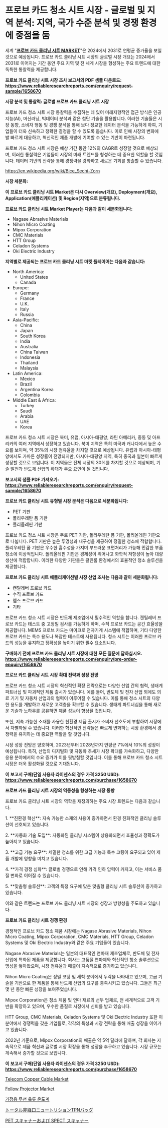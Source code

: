 <p><h1>프로브 카드 청소 시트 시장 - 글로벌 및 지역 분석: 지역, 국가 수준 분석 및 경쟁 환경에 중점을 둠</h1></p><p>세계 "<strong><a href="https://www.reliableresearchreports.com/probe-card-cleaning-sheet-market-r1658670">프로브 카드 클리닝 시트 MARKET</a></strong>"은 2024에서 2031로 연평균 증가율을 보일 것으로 예상됩니다. 프로브 카드 클리닝 시트 시장의 글로벌 시장 개요는 2024에서 2031로 이어지는 기간 동안 주요 지역 및 전 세계 시장을 형성하는 주요 트렌드에 대한 독특한 통찰력을 제공합니다.</p>
<p><strong>프로브 카드 클리닝 시트 시장 조사 보고서의 PDF 샘플 다운로드: <a href="https://www.reliableresearchreports.com/enquiry/request-sample/1658670">https://www.reliableresearchreports.com/enquiry/request-sample/1658670</a></strong></p>
<p><strong>시장 분석 및 통찰력: 글로벌 프로브 카드 클리닝 시트 시장</strong></p>
<p><p>프로브 카드 청소 시트 시장 통찰력을 수집하는 데 있어 미래지향적인 접근 방식은 인공지능(AI), 머신러닝, 빅데이터 분석과 같은 첨단 기술을 활용합니다. 이러한 기술들은 시장 동향, 소비자 행동 및 경쟁 분석을 통해 보다 정교한 데이터 분석을 가능하게 하여, 기업들이 더욱 신속하고 정확한 결정을 할 수 있도록 돕습니다. 이로 인해 시장의 변화에 발 빠르게 대응하고, 혁신적인 제품 개발에 기여할 수 있는 기반이 마련됩니다. </p><p>프로브 카드 청소 시트 시장은 예상 기간 동안 12%의 CAGR로 성장할 것으로 예상되며, 이러한 통찰력은 기업들이 시장의 미래 트렌드를 형성하는 데 중요한 역할을 할 것입니다. 데이터 기반의 전략을 통해 경쟁력을 강화하고 새로운 기회를 창출할 수 있습니다.</p></p>
<p><a href="%7CAUTHORITHY_DOMAIN_URL%7C">https://en.wikipedia.org/wiki/Bice_Sechi-Zorn</a></p>
<p><strong>시장 세분화:</strong></p>
<p><strong>이 프로브 카드 클리닝 시트 Market은 다시 Overview(개요), Deployment(개요), Application(애플리케이션) 및 Region(지역)으로 분류됩니다.</strong></p>
<p><strong>프로브 카드 클리닝 시트 Market Player는 다음과 같이 세분화됩니다:</strong></p>
<p><ul><li>Nagase Abrasive Materials</li><li>Nihon Micro Coating</li><li>Mipox Corporation</li><li>CMC Materials</li><li>HTT Group</li><li>Celadon Systems</li><li>Oki Electric Industry</li></ul></p>
<p><strong>지역별로 제공되는 프로브 카드 클리닝 시트 마켓 플레이어는 다음과 같습니다:</strong></p>
<p><ul>
    <li>
        North America:
        <ul>
            <li>United States</li>
            <li>Canada</li>
        </ul>
    </li>
    <li>
        Europe:
        <ul>
            <li>Germany</li>
            <li>France</li>
            <li>U.K.</li>
            <li>Italy</li>
            <li>Russia</li>
        </ul>
    </li>
    <li>
        Asia-Pacific:
        <ul>
            <li>China</li>
            <li>Japan</li>
            <li>South Korea</li>
            <li>India</li>
            <li>Australia</li>
            <li>China Taiwan</li>
            <li>Indonesia</li>
            <li>Thailand</li>
            <li>Malaysia</li>
        </ul>
    </li>
    <li>
        Latin America:
        <ul>
            <li>Mexico</li>
            <li>Brazil</li>
            <li>Argentina Korea</li>
            <li>Colombia</li>
        </ul>
    </li>
    <li>
        Middle East & Africa:
        <ul>
            <li>Turkey</li>
            <li>Saudi</li>
            <li>Arabia</li>
            <li>UAE</li>
            <li>Korea</li>
        </ul>
    </li>
    </ul></p>
<p><p>프로브 카드 청소 시트 시장은 북미, 유럽, 아시아-태평양, 라틴 아메리카, 중동 및 아프리카의 여러 지역에서 성장하고 있습니다. 북미 지역은 특히 미국과 캐나다에서 높은 수요를 보이며, 약 35%의 시장 점유율을 차지할 것으로 예상됩니다. 유럽과 아시아-태평양에서도 가파른 성장률이 전망되지만, 아시아-태평양 지역, 특히 중국과 일본이 빠르게 성장할 것으로 보입니다. 이 지역들은 전체 시장의 30%를 차지할 것으로 예상되며, 기술 발전과 반도체 산업의 확대가 주요 요인이 될 것입니다.</p></p>
<p><strong>보고서의 샘플 PDF 가져오기: <a href="https://www.reliableresearchreports.com/enquiry/request-sample/1658670">https://www.reliableresearchreports.com/enquiry/request-sample/1658670</a></strong></p>
<p><strong>프로브 카드 클리닝 시트 유형별 시장 분석은 다음으로 세분화됩니다:</strong></p>
<p><ul><li>PET 기판</li><li>폴리우레탄 폼 기판</li><li>폴리올레핀 기판</li></ul></p>
<p><p>프로브 카드 청소 시트 시장은 주로 PET 기판, 폴리우레탄 폼 기판, 폴리올레핀 기판으로 나뉩니다. PET 기판은 높은 투명성과 내구성을 제공하여 정밀한 청소에 적합합니다. 폴리우레탄 폼 기판은 우수한 흡수성을 가지며 부드러운 표면처리가 가능해 민감한 부품 청소에 이상적입니다. 폴리올레핀 기판은 경제성이 뛰어나고 화학적 저항성이 높아 대량 생산에 적합합니다. 이러한 다양한 기판들은 클린룸 환경에서의 효율적인 청소 솔루션을 제공합니다.</p></p>
<p><strong>프로브 카드 클리닝 시트 애플리케이션별 시장 산업 조사는 다음과 같이 세분화됩니다:</strong></p>
<p><ul><li>캔틸레버 프로브 카드</li><li>수직 프로브 카드</li><li>멤스 프로브 카드</li><li>기타</li></ul></p>
<p><p>프로브 카드 청소 시트 시장은 반도체 제조업에서 필수적인 역할을 합니다. 캔틸레버 프로브 카드는 테스트 중 고정밀 검사를 가능하게 하며, 수직 프로브 카드는 공간 효율성을 제공합니다. MEMS 프로브 카드는 마이크로 전자기계 시스템에 적합하며, 기타 다양한 프로브 카드는 특수 용도나 복잡한 테스트에 사용됩니다. 청소 시트는 이러한 프로브 카드의 성능을 유지하고 정확성을 높이기 위한 필수 요소입니다.</p></p>
<p><strong>구매하기 전에 프로브 카드 클리닝 시트 시장에 대한 모든 질문에 답하십시오. <a href="https://www.reliableresearchreports.com/enquiry/pre-order-enquiry/1658670">https://www.reliableresearchreports.com/enquiry/pre-order-enquiry/1658670</a></strong></p>
<p><strong>프로브 카드 클리닝 시트 시장 확대 전략과 성장 전망</strong></p>
<p><p>프로브 카드 청소 시트 시장의 혁신적인 확장 전략으로는 다양한 산업 간의 협력, 생태계 파트너십 및 파괴적인 제품 출시가 있습니다. 예를 들어, 반도체 및 전자 산업 외에도 의료 기기 및 자동차 산업과의 협력이 이루어질 수 있습니다. 이를 통해 청소 시트의 다양한 용도를 개발하고 새로운 고객층을 확보할 수 있습니다. 생태계 파트너십을 통해 새로운 기술과 노하우를 공유하면 제품 성능이 향상될 것입니다.</p><p>또한, 지속 가능한 소재를 사용한 친환경 제품 출시가 소비자 선호도에 부합하여 시장에서 차별화될 수 있습니다. 이러한 혁신적인 전략들은 빠르게 변화하는 시장 환경에서 경쟁력을 유지하는 데 중요한 역할을 할 것입니다.</p><p>시장 성장 전망은 양호하며, 2023년부터 2028년까지 연평균 7%에서 10%의 성장이 예상됩니다. 특히, 산업의 디지털화 및 자동화 추세가 시장 확대를 가속화하고, 다양한 응용 분야에서의 수요 증가가 이를 뒷받침할 것입니다. 이를 통해 프로브 카드 청소 시트 시장은 더욱 활성화될 것으로 기대됩니다.</p></p>
<p><strong>이 보고서 구매(단일 사용자 라이센스의 경우 가격 3250 USD): <a href="https://www.reliableresearchreports.com/purchase/1658670">https://www.reliableresearchreports.com/purchase/1658670</a></strong></p>
<p><strong>프로브 카드 클리닝 시트 시장의 역동성을 형성하는 시장 동향</strong></p>
<p><p>프로브 카드 클리닝 시트 시장의 역학을 재정의하는 주요 시장 트렌드는 다음과 같습니다.</p><p>1. **친환경 혁신**: 지속 가능한 소재의 사용이 증가하면서 환경 친화적인 클리닝 솔루션이 선호되고 있습니다.</p><p>2. **자동화 기술 도입**: 자동화된 클리닝 시스템이 상용화되면서 효율성과 정확도가 높아지고 있습니다.</p><p>3. **고급 기능 요구**: 세밀한 청소를 위한 고급 기능과 특수 코팅이 요구되고 있어 제품 개발에 영향을 미치고 있습니다.</p><p>4. **가격 경쟁 심화**: 글로벌 경쟁으로 인해 가격 인하 압력이 커지고, 이는 서비스 품질 변화로 이어질 수 있습니다.</p><p>5. **맞춤형 솔루션**: 고객의 특정 요구에 맞춘 맞춤형 클리닝 시트 솔루션이 증가하고 있습니다. </p><p>이와 같은 트렌드는 프로브 카드 클리닝 시트 시장의 성장과 방향성을 주도하고 있습니다.</p></p>
<p><strong>프로브 카드 클리닝 시트 경쟁 환경</strong></p>
<p><p>경쟁적인 프로브 카드 청소 제품 시장에는 Nagase Abrasive Materials, Nihon Micro Coating, Mipox Corporation, CMC Materials, HTT Group, Celadon Systems 및 Oki Electric Industry와 같은 주요 기업들이 있습니다. </p><p>Nagase Abrasive Materials는 일본의 대표적인 연마재 제조업체로, 반도체 및 전자 산업에 특화된 제품을 제공합니다. 회사는 고품질 연마제와 혁신적인 청소 솔루션으로 명성을 쌓아왔으며, 시장 점유율과 매출이 지속적으로 증가하고 있습니다. </p><p>Nihon Micro Coating은 정밀 코팅 및 세척 분야에서 두각을 나타내고 있으며, 고급 기술을 기반으로 한 제품을 통해 반도체 산업의 요구를 충족시키고 있습니다. 그들은 최근 몇 년 동안 빠른 성장을 보여주었습니다. </p><p>Mipox Corporation은 청소 제품 및 연마 재료의 선두 업체로, 전 세계적으로 고객 기반을 확장하고 있으며, 우수한 품질로 시장에서 신뢰를 받고 있습니다. </p><p>HTT Group, CMC Materials, Celadon Systems 및 Oki Electric Industry 또한 이 분야에서 경쟁력을 갖춘 기업들로, 각각의 특성과 시장 전략을 통해 매출 성장을 이어가고 있습니다. </p><p>2022년 기준으로, Mipox Corporation의 매출은 약 5억 달러에 달하며, 각 회사는 지속적으로 제품 혁신과 글로벌 시장 확장을 통해 성장을 추구하고 있습니다. 시장 규모는 계속해서 증가할 것으로 보입니다.</p></p>
<p><strong>이 보고서 구매(단일 사용자 라이센스의 경우 가격 3250 USD): <a href="https://www.reliableresearchreports.com/purchase/1658670">https://www.reliableresearchreports.com/purchase/1658670</a></strong></p>
<p><p><a href="https://issuu.com/reportprime-2/docs/telecom-copper-cable-market-size-20_04849ae8f61bc3">Telecom Copper Cable Market</a></p><p><a href="https://github.com/petbigbeepjn/Market-Research-Report-List-1/blob/main/follow-projector-market.md">Follow Projector Market</a></p><p><a href="https://medium.com/@hubertstyenger6685/%EC%84%B8%EA%B3%84-home-wireless-meat-thermometer-market-%EC%9D%80-2024%EC%97%90%EC%84%9C-2031%EB%A1%9C-%EC%97%B0%ED%8F%89%EA%B7%A0-%EC%A6%9D%EA%B0%80%EC%9C%A8%EC%9D%84-%EB%B3%B4%EC%9D%BC-%EA%B2%83%EC%9C%BC%EB%A1%9C-%EC%98%88%EC%83%81%EB%90%A9%EB%8B%88%EB%8B%A4-0eaf023a1c60">가정용 무선 육류 온도계</a></p><p><a href="https://medium.com/@joanyheaney1962/total-parenteral-nutrition-tpn-bags-6bafc68a31d9">トータル非経口ニュートリションTPNバッグ</a></p><p><a href="https://medium.com/@joanyheaney1962/pet-and-spect-scanners-market-%E3%81%AE%E3%82%B0%E3%83%AD%E3%83%BC%E3%83%90%E3%83%AB%E5%B8%82%E5%A0%B4%E6%A6%82%E8%A6%81%E3%81%AF-%E4%B8%96%E7%95%8C%E3%81%8A%E3%82%88%E3%81%B3%E4%B8%BB%E8%A6%81%E5%B8%82%E5%A0%B4%E3%81%AB%E3%81%8A%E3%81%91%E3%82%8B%E6%A5%AD%E7%95%8C%E3%81%AB%E5%BD%B1%E9%9F%BF%E3%82%92%E4%B8%8E%E3%81%88%E3%82%8B%E4%B8%BB%E8%A6%81%E3%81%AA%E3%83%88%E3%83%AC%E3%83%B3%E3%83%89%E3%81%AB%E3%81%A4%E3%81%84%E3%81%A6-%E7%8B%AC%E8%87%AA%E3%81%AE%E8%A6%96%E7%82%B9%E3%82%92%E6%8F%90%E4%BE%9B%E3%81%97%E3%81%BE%E3%81%99-bd157125ce85">PET スキャナーおよび SPECT スキャナー</a></p></p>